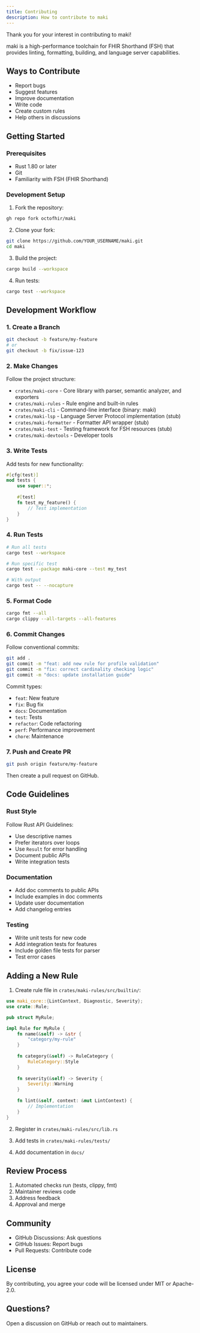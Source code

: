 ```yaml
---
title: Contributing
description: How to contribute to maki
---
```


Thank you for your interest in contributing to maki!

maki is a high-performance toolchain for FHIR Shorthand (FSH) that provides linting, formatting, building, and language server capabilities.

## Ways to Contribute

- Report bugs
- Suggest features
- Improve documentation
- Write code
- Create custom rules
- Help others in discussions

## Getting Started

### Prerequisites

- Rust 1.80 or later
- Git
- Familiarity with FSH (FHIR Shorthand)

### Development Setup

1. Fork the repository:
```bash
gh repo fork octofhir/maki
```

2. Clone your fork:
```bash
git clone https://github.com/YOUR_USERNAME/maki.git
cd maki
```

3. Build the project:
```bash
cargo build --workspace
```

4. Run tests:
```bash
cargo test --workspace
```

## Development Workflow

### 1. Create a Branch

```bash
git checkout -b feature/my-feature
# or
git checkout -b fix/issue-123
```

### 2. Make Changes

Follow the project structure:
- `crates/maki-core` - Core library with parser, semantic analyzer, and exporters
- `crates/maki-rules` - Rule engine and built-in rules
- `crates/maki-cli` - Command-line interface (binary: maki)
- `crates/maki-lsp` - Language Server Protocol implementation (stub)
- `crates/maki-formatter` - Formatter API wrapper (stub)
- `crates/maki-test` - Testing framework for FSH resources (stub)
- `crates/maki-devtools` - Developer tools

### 3. Write Tests

Add tests for new functionality:

```rust
#[cfg(test)]
mod tests {
    use super::*;
    
    #[test]
    fn test_my_feature() {
        // Test implementation
    }
}
```

### 4. Run Tests

```bash
# Run all tests
cargo test --workspace

# Run specific test
cargo test --package maki-core --test my_test

# With output
cargo test -- --nocapture
```

### 5. Format Code

```bash
cargo fmt --all
cargo clippy --all-targets --all-features
```

### 6. Commit Changes

Follow conventional commits:

```bash
git add .
git commit -m "feat: add new rule for profile validation"
git commit -m "fix: correct cardinality checking logic"
git commit -m "docs: update installation guide"
```

Commit types:
- `feat`: New feature
- `fix`: Bug fix
- `docs`: Documentation
- `test`: Tests
- `refactor`: Code refactoring
- `perf`: Performance improvement
- `chore`: Maintenance

### 7. Push and Create PR

```bash
git push origin feature/my-feature
```

Then create a pull request on GitHub.

## Code Guidelines

### Rust Style

Follow Rust API Guidelines:
- Use descriptive names
- Prefer iterators over loops
- Use `Result` for error handling
- Document public APIs
- Write integration tests

### Documentation

- Add doc comments to public APIs
- Include examples in doc comments
- Update user documentation
- Add changelog entries

### Testing

- Write unit tests for new code
- Add integration tests for features
- Include golden file tests for parser
- Test error cases

## Adding a New Rule

1. Create rule file in `crates/maki-rules/src/builtin/`:

```rust
use maki_core::{LintContext, Diagnostic, Severity};
use crate::Rule;

pub struct MyRule;

impl Rule for MyRule {
    fn name(&self) -> &str {
        "category/my-rule"
    }
    
    fn category(&self) -> RuleCategory {
        RuleCategory::Style
    }
    
    fn severity(&self) -> Severity {
        Severity::Warning
    }
    
    fn lint(&self, context: &mut LintContext) {
        // Implementation
    }
}
```

2. Register in `crates/maki-rules/src/lib.rs`

3. Add tests in `crates/maki-rules/tests/`

4. Add documentation in `docs/`

## Review Process

1. Automated checks run (tests, clippy, fmt)
2. Maintainer reviews code
3. Address feedback
4. Approval and merge

## Community

- GitHub Discussions: Ask questions
- GitHub Issues: Report bugs
- Pull Requests: Contribute code

## License

By contributing, you agree your code will be licensed under MIT or Apache-2.0.

## Questions?

Open a discussion on GitHub or reach out to maintainers.
